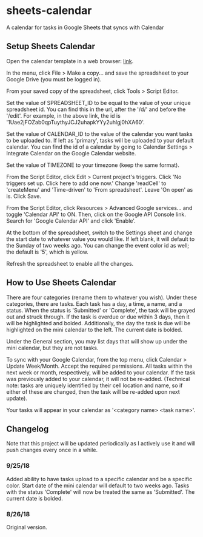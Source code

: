 # sheets-calendar

A calendar for tasks in Google Sheets that syncs with Calendar

## Setup Sheets Calendar

Open the calendar template in a web browser: [link](https://docs.google.com/spreadsheets/d/1Uae2jFOZab0qpTuythyJCJ2uhapkYYy2uhlgj0hXA60/edit?usp=sharing).

In the menu, click File > Make a copy... and save the spreadsheet to your Google Drive (you must be logged in).

From your saved copy of the spreadsheet, click Tools > Script Editor.

Set the value of SPREADSHEET_ID to be equal to the value of your unique spreadsheet id. You can find this in the url, after the '/d/' and before the '/edit'. For example, in the above link, the id is '1Uae2jFOZab0qpTuythyJCJ2uhapkYYy2uhlgj0hXA60'.

Set the value of CALENDAR_ID to the value of the calendar you want tasks to be uploaded to. If left as 'primary', tasks will be uploaded to your default calendar. You can find the id of a calendar by going to Calendar Settings > Integrate Calendar on the Google Calendar website.

Set the value of TIMEZONE to your timezone (keep the same format).

From the Script Editor, click Edit > Current project's triggers. Click 'No triggers set up. Click here to add one now.' Change 'readCell' to 'createMenu' and 'Time-driven' to 'From spreadsheet'. Leave 'On open' as is. Click Save.

From the Script Editor, click Resources > Advanced Google services... and toggle 'Calendar API' to ON. Then, click on the Google API Console link. Search for 'Google Calendar API' and click 'Enable'.

At the bottom of the spreadsheet, switch to the Settings sheet and change the start date to whatever value you would like. If left blank, it will default to the Sunday of two weeks ago. You can change the event color id as well; the default is '5', which is yellow.

Refresh the spreadsheet to enable all the changes.

## How to Use Sheets Calendar

There are four categories (rename them to whatever you wish). Under these categories, there are tasks. Each task has a day, a time, a name, and a status. When the status is 'Submitted' or 'Complete', the task will be grayed out and struck through. If the task is overdue or due within 3 days, then it will be highlighted and bolded. Additionally, the day the task is due will be highlighted on the mini calendar to the left. The current date is bolded.

Under the General section, you may list days that will show up under the mini calendar, but they are not tasks.

To sync with your Google Calendar, from the top menu, click Calendar > Update Week/Month. Accept the required permissions. All tasks within the next week or month, respectively, will be added to your calendar. If the task was previously added to your calendar, it will not be re-added. (Technical note: tasks are uniquely identified by their cell location and name, so if either of these are changed, then the task will be re-added upon next update).

Your tasks will appear in your calendar as '\<category name\> \<task name\>'.

## Changelog

Note that this project will be updated periodically as I actively use it and will push changes every once in a while.

### 9/25/18

Added ability to have tasks upload to a specific calendar and be a specific color. Start date of the mini calendar will default to two weeks ago. Tasks with the status 'Complete' will now be treated the same as 'Submitted'. The current date is bolded.

### 8/26/18

Original version.
